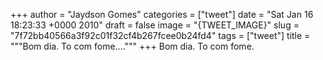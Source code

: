 
+++
author = "Jaydson Gomes"
categories = ["tweet"]
date = "Sat Jan 16 18:23:33 +0000 2010"
draft = false
image = "{TWEET_IMAGE}"
slug = "7f72bb40566a3f92c01f32cf4b267fcee0b24fd4"
tags = ["tweet"]
title = """Bom dia. To com fome...."""
+++
Bom dia. To com fome.
